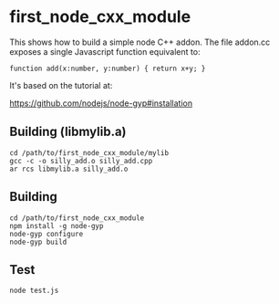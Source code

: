 # first\_node\_cxx\_module

This shows how to build a simple node C++ addon. The file
addon.cc exposes a single Javascript function equivalent to:

    function add(x:number, y:number) { return x+y; }

It's based on the tutorial at:

https://github.com/nodejs/node-gyp#installation

## Building (libmylib.a)

    cd /path/to/first_node_cxx_module/mylib
    gcc -c -o silly_add.o silly_add.cpp
    ar rcs libmylib.a silly_add.o

## Building

    cd /path/to/first_node_cxx_module
    npm install -g node-gyp
    node-gyp configure
    node-gyp build

## Test

    node test.js
